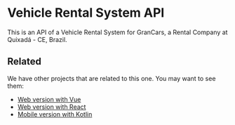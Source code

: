 # Vehicle Rental System API

This is an API of a Vehicle Rental System for GranCars, a Rental Company at Quixadá - CE, Brazil.

## Related
We have other projects that are related to this one. You may want to see them:

- [Web version with Vue](https://github.com/oliveiraD4vi/vehicle-rental-system-vue)
- [Web version with React](https://github.com/oliveiraD4vi/vehicle-rental-system-react)
- [Mobile version with Kotlin](https://github.com/oliveiraD4vi/vehicle-rental-system-kotlin)
